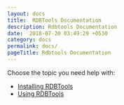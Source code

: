 ```yaml
---
layout: docs
title:  RDBTools Documentation
description: Rdbtools Documentation
date:  2018-07-20 03:49:29 +0530
category: docs
permalink: docs/
pageTitle: Rdbtools Documentation
---
```


Choose the topic you need help with:

- [Installing RDBTools](/docs/install)
- [Using RDBTools](/docs/add-instance)